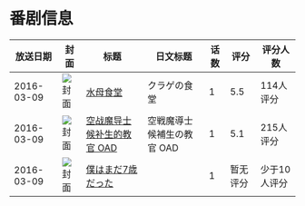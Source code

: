 # 番剧信息

|放送日期|封面|标题|日文标题|话数|评分|评分人数|
|---|---|---|---|---|---|---|
|2016-03-09|![封面](https://lain.bgm.tv/pic/cover/c/97/06/104086_azAOr.jpg)|[水母食堂](https://bangumi.tv/subject/104086)|クラゲの食堂|1|5.5|114人评分|
|2016-03-09|![封面](https://lain.bgm.tv/pic/cover/c/51/a5/142409_5CZmW.jpg)|[空战魔导士候补生的教官 OAD](https://bangumi.tv/subject/142409)|空戦魔導士候補生の教官 OAD|1|5.1|215人评分|
|2016-03-09|![封面](https://lain.bgm.tv/pic/cover/c/21/75/404782_yCU2Q.jpg)|[僕はまだ7歳だった](https://bangumi.tv/subject/404782)||1|暂无评分|少于10人评分|
